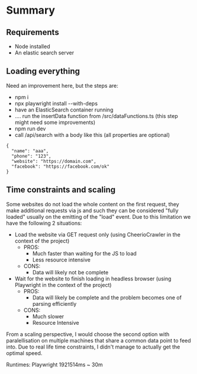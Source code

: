 # Summary
## Requirements
* Node installed
* An elastic search server

## Loading everything
Need an improvement here, but the steps are:
* npm i 
* npx playwright install --with-deps
* have an ElasticSearch container running
* .... run the insertData function from /src/dataFunctions.ts (this step might need some improvements)
* npm run dev 
* call /api/search with a body like this (all properties are optional)
```
{
  "name": "aaa",
  "phone": "123",
  "website": "https://domain.com",
  "facebook": "https://facebook.com/ok"
}
```

## Time constraints and scaling 
Some websites do not load the whole content on the first request, they make additional requests via js and such they can be considered "fully loaded" usually on the emitting of the "load" event. Due to this limitation we have the following 2 situations:
* Load the website via GET request only (using CheerioCrawler in the context of the project)
  * PROS:
    * Much faster than waiting for the JS to load 
    * Less resource intensive
  * CONS:
    * Data will likely not be complete
* Wait for the website to finish loading in headless browser (using Playwright in the context of the project) 
  * PROS:
    * Data will likely be complete and the problem becomes one of parsing efficiently
  * CONS:
    * Much slower
    * Resource Intensive

From a scaling perspective, I would choose the second option with paralellisation on multiple machines that share a common data point to feed into.
Due to real life time constraints, I didn't manage to actually get the optimal speed.

Runtimes:
Playwright 1921514ms ~ 30m
